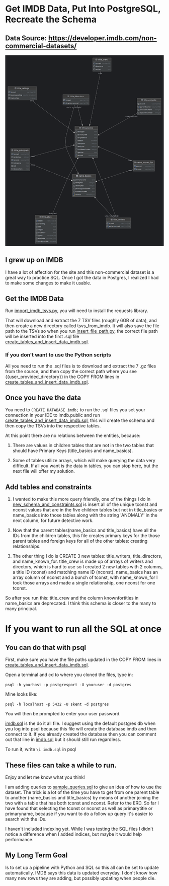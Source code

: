 # Get IMDB Data, Put Into PostgreSQL, Recreate the Schema
## Data Source: https://developer.imdb.com/non-commercial-datasets/



![ERD of Project](https://github.com/kentstephen/imdb_postgres_elt/blob/main/diagrams/imdb_schema.png)


## I grew up on IMDB

I have a lot of affection for the site and this non-commercial dataset is a great way to practice SQL. Once I got the data in Postgres, I realized I had to make some changes to make it usable.

## Get the IMDB Data

Run [import_imdb_tsvs.py](https://github.com/kentstephen/imdb_postgres_elt/blob/main/import_imdb_tsvs.py), you will need to install the requests library.

That will download and extract the 7 TSV files (roughly 6GB of data), and then create a new directory called tsvs_from_imdb. 
It will also save the file path to the TSVs so when you run [insert_file_path.py](https://github.com/kentstephen/imdb_postgres_elt/blob/main/insert_file_paths.py), the correct file path will be inserted into the first .sql file [create_tables_and_insert_data_imdb.sql](https://github.com/kentstephen/imdb_postgres_elt/blob/main/create_tables_insert_data_imdb.sql).

### If you don't want to use the Python scripts

All you need to run the .sql files is to download and extract the 7 .gz files from the source, and then copy the correct path where you see {{user_provided_directory}} in the COPY FROM lines in [create_tables_and_insert_data_imdb.sql](https://github.com/kentstephen/imdb_postgres_elt/blob/main/create_tables_insert_data_imdb.sql).

## Once you have the data

You need to ```CREATE DATABASE imdb;``` to run the .sql files you set your connection in your IDE to imdb.public and run [create_tables_and_insert_data_imdb.sql](https://github.com/kentstephen/imdb_postgres_elt/blob/main/create_tables_insert_data_imdb.sql), this will create the schema and then copy the TSVs into the respective tables. 

At this point there are no relations between the entities, because: 

1. There are values in children tables that are not in the two tables that should have Primary Keys (title_basics and name_basics).

2. Some of tables utilize arrays, which will make querying the data very difficult. If all you want is the data in tables, you can stop here, but the next file will offer my solution.

## Add tables and constraints

1. I wanted to make this more query friendly, one of the things I do in [new_schema_and_constraints.sql](https://github.com/kentstephen/imdb_postgres_elt/blob/main/new_schema_and_constraints.sql) is insert all of the unique tconst and nconst values that are in the five children tables but not in title_basics or name_basics into those tables along with the string 'ANOMALY' in the next column, for future detective work. 

2. Now that the parent tables(name_basics and title_basics) have all the IDs from the children tables, this file creates primary keys for the those parent tables and foreign keys for all of the other tables: creating relationships.

3. The other thing I do is CREATE 3 new tables: title_writers, title_directors, and name_known_for. title_crew is made up of arrays of writers and directors, which is hard to use so I created 2 new tables with 2 columns, a title ID (tconst) and matching name ID (nconst). name_basics has an array column of nconst and a bunch of tconst, with name_known_for I took those arrays and made a single relationship, one nconst for one tconst. 

So after you run this: title_crew and the column knownfortitles in name_basics are deprecated. I think this schema is closer to the many to many principal.

# If you want to run all the SQL at once

## You can do that with psql

First, make sure you have the file paths updated in the COPY FROM lines in [create_tables_and_insert_data_imdb.sql](https://github.com/kentstephen/imdb_postgres_elt/blob/main/create_tables_insert_data_imdb.sql).

Open a terminal and cd to where you cloned the files, type in:

```psql -h yourhost -p postgresport -U youruser -d postgres```

Mine looks like:

```psql -h localhost -p 5432 -U skent -d postgres```

You will then be prompted to enter your user password.

[imdb.sql](https://github.com/kentstephen/imdb_postgres_elt/blob/main/imdb.sql) is the do it all file. I suggest using the default postgres db when you log into psql because this file will create the database imdb and then connect to it. If you already created the database then you can comment out that line in [imdb.sql](https://github.com/kentstephen/imdb_postgres_elt/blob/main/imdb.sql) but it should still run regardless.

To run it, write ```\i imdb.sql``` in psql

## These files can take a while to run.

Enjoy and let me know what you think! 

I am adding queries to [sample_queries.sql](https://github.com/kentstephen/imdb_postgres_elt/blob/main/sample_queries.sql) to give an idea of how to use the dataset. The trick is a lot of the time you have to get from one parent table to another (name_basics and title_basics) by means of another joining the two with a table that has both tconst and nconst. Refer to the ERD. So far I have found that selecting the tconst or nconst as well as primarytitle or primaryname, because if you want to do a follow up query it's easier to search with the IDs.

I haven't included indexing yet. While I was testing the SQL files I didn't notice a difference when I added indices, but maybe it would help performance.

## My Long Term Goal

Is to set up a pipeline with Python and SQL so this all can be set to update automatically. IMDB says this data is updated everyday. I don't know how many new rows they are adding, but possibly updating when people die.